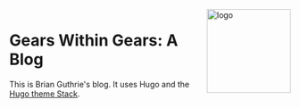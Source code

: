<img align="right" width="150" alt="logo" src="https://user-images.githubusercontent.com/5889006/190859553-5b229b4f-c476-4cbd-928f-890f5265ca4c.png">

# Gears Within Gears: A Blog

This is Brian Guthrie's blog. It uses Hugo and the [Hugo theme Stack](https://github.com/CaiJimmy/hugo-theme-stack).

